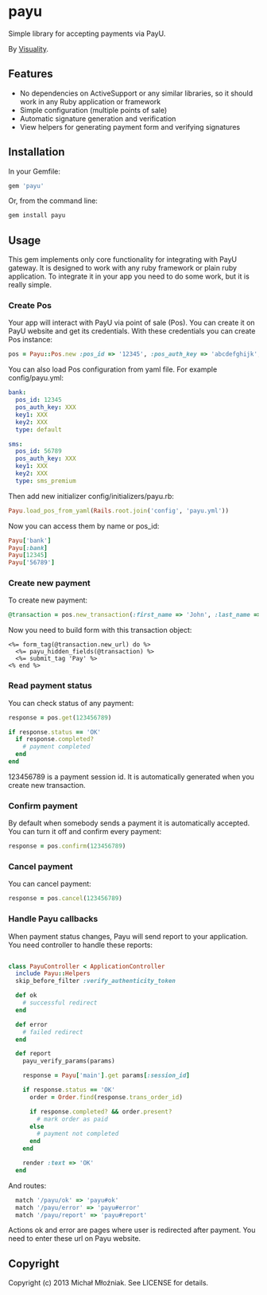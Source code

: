 # payu

Simple library for accepting payments via PayU.

By [Visuality](http://www.visuality.pl).

## Features

* No dependencies on ActiveSupport or any similar libraries, so it should work in any Ruby application or framework
* Simple configuration (multiple points of sale)
* Automatic signature generation and verification
* View helpers for generating payment form and verifying signatures

## Installation

In your Gemfile:

```ruby
gem 'payu'
````

Or, from the command line:

```ruby
gem install payu
```

## Usage

This gem implements only core functionality for integrating with PayU gateway. It is designed to work with any ruby framework or plain ruby application. To integrate it in your app you need to do some work, but it is really simple.

### Create Pos

Your app will interact with PayU via point of sale (Pos). You can create it on PayU website and get its credentials. With these credentials you can create Pos instance:

```ruby
pos = Payu::Pos.new :pos_id => '12345', :pos_auth_key => 'abcdefghijk', :key1 => 'xxxxxxxx', :key2 => 'xxxxxxxx'
```

You can also load Pos configuration from yaml file. For example config/payu.yml:

```yaml
bank:
  pos_id: 12345
  pos_auth_key: XXX
  key1: XXX
  key2: XXX
  type: default

sms:
  pos_id: 56789
  pos_auth_key: XXX
  key1: XXX
  key2: XXX
  type: sms_premium
```

Then add new initializer config/initializers/payu.rb:

```ruby
Payu.load_pos_from_yaml(Rails.root.join('config', 'payu.yml'))
```

Now you can access them by name or pos_id:

```ruby
Payu['bank']
Payu[:bank]
Payu[12345]
Payu['56789']
```

### Create new payment

To create new payment:

```ruby
@transaction = pos.new_transaction(:first_name => 'John', :last_name => 'Doe', :email => 'john.doe@example.org', :client_ip => '1.2.3.4', :amount => 10000)
```

Now you need to build form with this transaction object:

```
<%= form_tag(@transaction.new_url) do %>
  <%= payu_hidden_fields(@transaction) %>
  <%= submit_tag 'Pay' %>
<% end %>
```

### Read payment status

You can check status of any payment:

```ruby
response = pos.get(123456789)

if response.status == 'OK'
  if response.completed?
    # payment completed
  end
end
```

123456789 is a payment session id. It is automatically generated when you create new transaction.

### Confirm payment

By default when somebody sends a payment it is automatically accepted. You can turn it off and confirm every payment:

```ruby
response = pos.confirm(123456789)
```

### Cancel payment

You can cancel payment:

```ruby
response = pos.cancel(123456789)
```

### Handle Payu callbacks

When payment status changes, Payu will send report to your application. You need controller to handle these reports:

```ruby

class PayuController < ApplicationController
  include Payu::Helpers
  skip_before_filter :verify_authenticity_token

  def ok
    # successful redirect
  end

  def error
    # failed redirect
  end

  def report
    payu_verify_params(params)

    response = Payu['main'].get params[:session_id]

    if response.status == 'OK'
      order = Order.find(response.trans_order_id)

      if response.completed? && order.present?
        # mark order as paid
      else
        # payment not completed
      end
    end

    render :text => 'OK'
  end
```

And routes:

```ruby
  match '/payu/ok' => 'payu#ok'
  match '/payu/error' => 'payu#error'
  match '/payu/report' => 'payu#report'
```

Actions ok and error are pages where user is redirected after payment. You need to enter these url on Payu website.

## Copyright

Copyright (c) 2013 Michał Młoźniak. See LICENSE for details.
